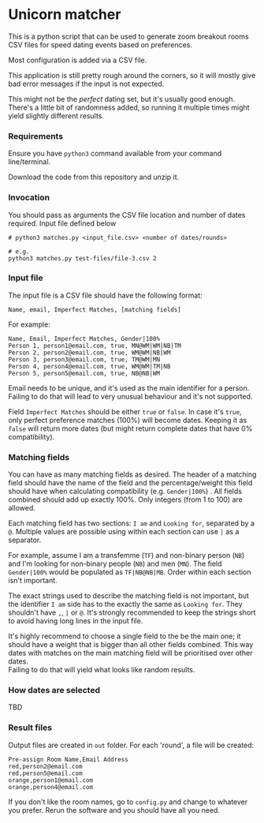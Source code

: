 # Unicorn matcher


This is a python script that can be used to generate zoom breakout rooms CSV files 
for speed dating events based on preferences. 

Most configuration is added via a CSV file.

This application is still pretty rough around the corners, so it will mostly give bad error messages 
if the input is not expected. 

This might not be the _perfect_ dating set, but it's usually good enough. 
There's a little bit of randomness added, so running it multiple times might yield 
slightly different results.  


### Requirements


Ensure you have `python3` command available from your command line/terminal. 

Download the code from this repository and unzip it.  


### Invocation

You should pass as arguments the CSV file location and number of dates required. Input file defined below

```
# python3 matches.py <input_file.csv> <number of dates/rounds>

# e.g.
python3 matches.py test-files/file-3.csv 2
```


### Input file


The input file is a CSV file should have the following format:

```
Name, email, Imperfect Matches, [matching fields]
```

For example:

```
Name, Email, Imperfect Matches, Gender|100%
Person 1, person1@email.com, true, MN@WM|WM|NB|TM
Person 2, person2@email.com, true, WM@WM|NB|WM
Person 3, person3@email.com, true, TM@WM|MN
Person 4, person4@email.com, true, WM@WM|TM|NB
Person 5, person5@email.com, true, NB@NB|WM
```


Email needs to be unique, and it's used as the main identifier for a person. 
Failing to do that will lead to very unusual behaviour and it's not supported. 

Field `Imperfect Matches` should be either `true` or `false`. 
In case it's `true`, only perfect preference matches (100%) will become dates. 
Keeping it as `false` will return more dates (but might return complete dates that have 0% compatibility). 



### Matching fields

You can have as many matching fields as desired. 
The header of a matching field should have the name of the field and the percentage/weight this field
should have when calculating compatibility (e.g. `Gender|100%`) .
All fields combined should add up exactly 100%.  Only integers (from 1 to 100) are allowed. 

Each matching field has two sections: `I am` and `Looking for`, separated by a `@`. 
Multiple values are possible using within each section can use `|` as a separator. 

For example, assume I am a transfemme (`TF`) and non-binary person (`NB`) and I'm looking for non-binary people (`NB`) and men (`MN`). The field `Gender|100%` would be populated as `TF|NB@NB|MB`. 
Order within each section isn't important. 

The exact strings used to describe the matching field is not important, but the identifier `I am` side has to the exactly the same as `Looking for`. They shouldn't have `,`, `|` or `@`. 
It's strongly recommended to keep the strings short to avoid having long lines in the input file. 

It's highly recommend to choose a single field to the be the main one;
it should have a weight that is bigger than all other fields combined. 
This way dates with matches on the main matching field will be prioritised over other dates.   
Failing to do that will yield what looks like random results. 


### How dates are selected

TBD

### Result files


Output files are created in `out` folder. 
For each 'round', a file will be created:

```
Pre-assign Room Name,Email Address
red,person2@email.com
red,person5@email.com
orange,person1@email.com
orange,person4@email.com
```

If you don't like the room names, go to `config.py` and change to whatever you prefer. 
Rerun the software and you should have all you need. 